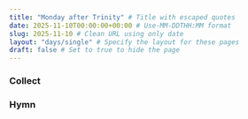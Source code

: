 ```yaml
---
title: "Monday after Trinity" # Title with escaped quotes
date: 2025-11-10T00:00:00+00:00 # Use-MM-DDTHH:MM format
slug: 2025-11-10 # Clean URL using only date
layout: "days/single" # Specify the layout for these pages
draft: false # Set to true to hide the page
---
```


### Collect


### Hymn